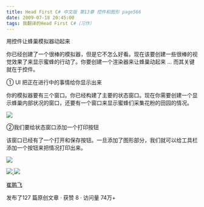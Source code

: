 ```yaml
---
title: Head First C# 中文版 第13章 控件和图形 page566
date: 2009-07-18 20:45:00
tags: 我翻译的Head First C#（习作）
---
```

用控件让蜂巢模拟器动起来

  

你已经创建了一个很棒的模拟器，但是它不怎么好看。现在该要创建一些很棒的视觉效果了来显示蜜蜂的行动了。你要创建一个渲染器来让蜂巢动起来  ...
而其关键就在于控件。

  

①  UI  把正在进行中的事情给你显示出来

  

你的模拟器要有三个窗口。你已经构建了主要的状态窗口。现在你需要创建一个显示蜂巢内部状况的窗口，还要有一个窗口来显示蜜蜂们采集花粉的田园的情况。

  

![](https://p-blog.csdn.net/images/p_blog_csdn_net/cuipengfei1/EntryImages/20090718/2009-07-18_20-33-43.jpg)

②我们要给状态窗口添加一个打印按钮

  

该窗口已经有了一个打开和保存按钮。一旦添加了图形部分，我们就可以给工具栏添加一个按钮来把情况打印出来。

  

![](https://p-blog.csdn.net/images/p_blog_csdn_net/cuipengfei1/EntryImages/20090718/2009-07-18_20-43-31.jpg)



[ ![](https://profile.csdnimg.cn/5/2/5/3_cuipengfei1)
![](https://g.csdnimg.cn/static/user-reg-year/1x/11.png)
](https://blog.csdn.net/cuipengfei1)

[ 崔鹏飞 ](https://blog.csdn.net/cuipengfei1)

发布了127 篇原创文章  ·  获赞 8  ·  访问量 74万+

